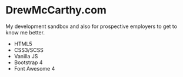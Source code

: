 # DrewMcCarthy.com

My development sandbox and also for prospective employers to get to know me better.

* HTML5
* CSS3/SCSS
* Vanilla JS
* Bootstrap 4
* Font Awesome 4